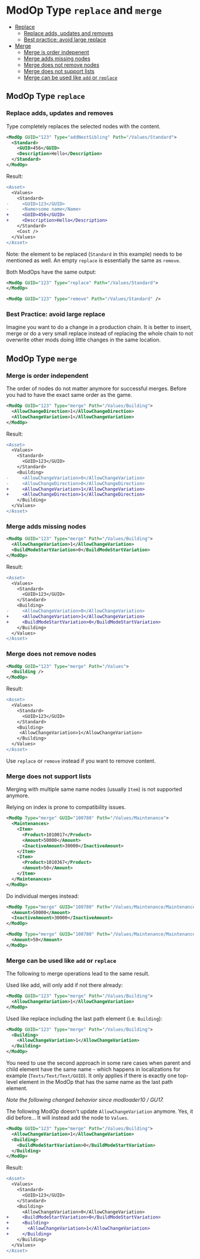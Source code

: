 # ModOp Type `replace` and `merge`

- [Replace](#modop-type-replace)
  - [Replace adds, updates and removes](#replace-adds-updates-and-removes)
  - [Best practice: avoid large replace](#best-practice-avoid-large-replace)
- [Merge](#modop-type-merge)
  - [Merge is order indepenent](#merge-is-order-independent)
  - [Merge adds missing nodes](#merge-adds-missing-nodes)
  - [Merge does not remove nodes](#merge-does-not-remove-nodes)
  - [Merge does not support lists](#merge-does-not-support-lists)
  - [Merge can be used like `add` or `replace`](#merge-can-be-used-like-add-or-replace)

## ModOp Type `replace`

### Replace adds, updates and removes

Type completely replaces the selected nodes with the content.

```xml
<ModOp GUID="123" Type="addNextSibling" Path="/Values/Standard">
  <Standard>
    <GUID>456</GUID>
    <Description>Hello</Description>
  </Standard>
</ModOp>
```

Result:
```diff
<Asset>
  <Values>
    <Standard>
-     <GUID>123</GUID>
-     <Name>some name</Name>
+     <GUID>456</GUID>
+     <Description>Hello</Description>
    </Standard>
    <Cost />
  </Values>
</Asset>
```

Note: the element to be replaced (`Standard` in this example) needs to be mentioned as well.
An empty `replace` is essentially the same as `remove`.

Both ModOps have the same output:
```xml
<ModOp GUID="123" Type="replace" Path="/Values/Standard">
</ModOp>

<ModOp GUID="123" Type="remove" Path="/Values/Standard" />
```

### Best Practice: avoid large replace

Imagine you want to do a change in a production chain.
It is better to insert, merge or do a very small replace instead of replacing the whole chain to not overwrite other mods doing little changes in the same location.

## ModOp Type `merge`

### Merge is order independent

The order of nodes do not matter anymore for successful merges.
Before you had to have the exact same order as the game.

```xml
<ModOp GUID="123" Type="merge" Path="/Values/Building">
  <AllowChangeDirection>1</AllowChangeDirection>
  <AllowChangeVariation>1</AllowChangeVariation>
</ModOp>
```

Result:
```diff
<Asset>
  <Values>
    <Standard>
      <GUID>123</GUID>
    </Standard>
    <Building>
-     <AllowChangeVariation>0</AllowChangeVariation>
-     <AllowChangeDirection>0</AllowChangeDirection>
+     <AllowChangeVariation>1</AllowChangeVariation>
+     <AllowChangeDirection>1</AllowChangeDirection>
    </Building>
  </Values>
</Asset>
```

### Merge adds missing nodes

```xml
<ModOp GUID="123" Type="merge" Path="/Values/Building">
  <AllowChangeVariation>1</AllowChangeVariation>
  <BuildModeStartVariation>0</BuildModeStartVariation>
</ModOp>
```

Result:
```diff
<Asset>
  <Values>
    <Standard>
      <GUID>123</GUID>
    </Standard>
    <Building>
-     <AllowChangeVariation>0</AllowChangeVariation>
+     <AllowChangeVariation>1</AllowChangeVariation>
+     <BuildModeStartVariation>0</BuildModeStartVariation>
    </Building>
  </Values>
</Asset>
```

### Merge does not remove nodes

```xml
<ModOp GUID="123" Type="merge" Path="/Values">
  <Building />
</ModOp>
```

Result:
```diff
<Asset>
  <Values>
    <Standard>
      <GUID>123</GUID>
    </Standard>
    <Building>
     <AllowChangeVariation>1</AllowChangeVariation>
    </Building>
  </Values>
</Asset>
```

Use `replace` or `remove` instead if you want to remove content.

### Merge does not support lists

Merging with multiple same name nodes (usually `Item`) is not supported anymore.

Relying on index is prone to compatibility issues.

```xml
<ModOp Type="merge" GUID="100780" Path="/Values/Maintenance">
  <Maintenances>
    <Item>
      <Product>1010017</Product>
      <Amount>50000</Amount>
      <InactiveAmount>30000</InactiveAmount>
    </Item>
    <Item>
      <Product>1010367</Product>
      <Amount>50</Amount>
    </Item>
  </Maintenances>
</ModOp>
```

Do individual merges instead:

```xml
<ModOp Type="merge" GUID="100780" Path="/Values/Maintenance/Maintenances/Item[Product='1010017']">
  <Amount>50000</Amount>
  <InactiveAmount>30000</InactiveAmount>
</ModOp>
```

```xml
<ModOp Type="merge" GUID="100780" Path="/Values/Maintenance/Maintenances/Item[Product='1010367']">
  <Amount>50</Amount>
</ModOp>
```

### Merge can be used like `add` or `replace`

The following to merge operations lead to the same result.

Used like add, will only add if not there already:
```xml
<ModOp GUID="123" Type="merge" Path="/Values/Building">
  <AllowChangeVariation>1</AllowChangeVariation>
</ModOp>
```

Used like replace including the last path element (i.e. `Building`):
```xml
<ModOp GUID="123" Type="merge" Path="/Values/Building">
  <Building>
    <AllowChangeVariation>1</AllowChangeVariation>
  </Building>
</ModOp>
```

You need to use the second approach in some rare cases when parent and child element have the same name - which happens in localizations for example (`Texts/Text/Text/GUID`).
It only applies if there is exactly one top-level element in the ModOp that has the same name as the last path element.

*Note the following changed behavior since modloader10 / GU17.*

The following ModOp doesn't update `AllowChangeVariation` anymore.
Yes, it did before...
It will instead add the node to `Values`.

```xml
<ModOp GUID="123" Type="merge" Path="/Values/Building">
  <AllowChangeVariation>1</AllowChangeVariation>
  <Building>
    <BuildModeStartVariation>0</BuildModeStartVariation>
  </Building>
</ModOp>
```

Result:
```diff
<Asset>
  <Values>
    <Standard>
      <GUID>123</GUID>
    </Standard>
    <Building>
      <AllowChangeVariation>0</AllowChangeVariation>
+     <BuildModeStartVariation>0</BuildModeStartVariation>
+     <Building>
+       <AllowChangeVariation>1</AllowChangeVariation>
+     </Building>
    </Building>
  </Values>
</Asset>
```
